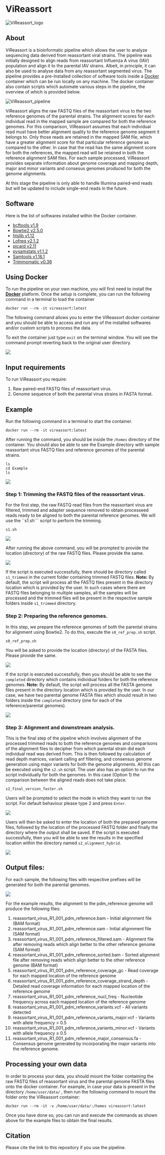 # ViReassort

![ViReassort_logo](./images/Vireassort_logo.tiff)

## About

ViReassort is a bioinformatic pipeline which allows the user to analyze sequencing data derived from reassortant viral strains. The pipeline was initially designed to align reads from reassortant Influenza A virus (IAV) population and align it to the parental IAV strains. Albeit, in principle, it can also be used to analyse data from  any reassortant segmented virus. The pipeline provides a pre-installed collection of software tools inside a [Docker](https://www.docker.com/) container which can be run locally on any machine. The docker container also contain scripts which automate various steps in the pipeline, the overview of which is provided below.

![ViReassort_pipeline](./images/ViReassort_pipeline.png)

ViReassort aligns the raw FASTQ files of the reassortant virus to the two reference genomes of the parental strains. The alignment scores for each individual read in the mapped sample are compared for both the reference genomes. For this comparison, ViReassort assumes that each individual read must have better alignment quality to the reference genome segment it belongs to. Only those reads are retained in the mapped SAM file, which have a greater alignment score for that particular reference genome as compared to the other. In case that the read has the same alignment score for both the references, the mapped read will be retained in both the reference alignment SAM files. For each sample processed, ViReassort provides separate information about genome coverage and mapping depth, major and minor variants and consesus genomes produced for both the genome alignments. 

At this stage the pipeline is only able to handle Illumina paired-end reads but will be updated to include single-end reads in the future.

## Software

Here is the list of softwares installed within the Docker container. 

- [bcftools v1.9](https://github.com/samtools/bcftools)
- [Bowtie2 v2.5.0](http://bowtie-bio.sourceforge.net/bowtie2/)
- [htslib v1.12](https://github.com/samtools/htslib)
- [Lofreq v2.1.2](http://csb5.github.io/lofreq/)
- [picard v2.11](https://broadinstitute.github.io/picard/)
- [pysamstats v1.1.2](https://github.com/alimanfoo/pysamstats)
- [Samtools v1.16.1](http://samtools.sourceforge.net/)
- [Trimmomatic v0.36](http://www.usadellab.org/cms/?page=trimmomatic)

## Using Docker

To run the pipeline on your own machine, you will first need to install the [**Docker**](https://docs.docker.com/get-docker/) platform. Once the setup is complete, you can run the following command in a terminal to load the container


```
docker run --rm -it vireassort:latest
```

The following command allows you to enter the ViReassort docker container and you should be able to access and run any of the installed softwares and/or custom scripts to process the data.


To exit the container just type ```exit``` on the terminal window. You will see the command prompt reverting back to the original user directory.
 
![](./images/docker_init.png)


## Input requirements
To run ViReassort you require: 

1. Raw paired-end FASTQ files of reassortant virus.
2. Genome sequence of both the parental virus strains in FASTA format. 

## Example

Run the following command in a terminal to start the container.

```
docker run --rm -it vireassort:latest 
```

After running the command, you should be inside the ```/homes``` directory of the container. You should also be able to see the Example directory with sample reassortant virus FASTQ files and reference genomes of the parental strains.

```
ls
cd Example
ls
```

![](./images/Example.png)


### Step 1: Trimming the FASTQ files of the reassortant virus.

For the first step, the raw FASTQ read files from the reassortant virus are filtered, trimmed and adapter sequence removed to obtain processeed reads ready to be aligned to both the parental reference genomes. We will use the ``s1.sh``` script to perform the trimming. 

```
s1.sh 
```
![](./images/s1.png)

After running the above command, you will be prompted to provide the location (directory) of the raw FASTQ files. Please provide the same.

![](./images/s1_res.png)

If the script is executed successfully, there should be directory called ```s1_trimmed``` in the current folder containing trimmed FASTQ files. 
**Note:** By default, the script will process all the FASTQ files present in the directory location which is provided by the user. In such cases where there are FASTQ files belonging to multiple samples, all the samples will be processed and the trimmed files will be present in the respective sample folders inside ```s1_trimmed``` directory.

### Step 2: Preparing the reference genomes.

In this step, we prepare the reference genomes of both the parental strains for alignment using Bowtie2. To do this, execute the ```s0_ref_prep.sh``` script. 

```
s0_ref_prep.sh
```

You will be asked to provide the location (directory) of the FASTA files. Please provide the same.

![](./images/s0.png)

If the script is executed successfully, then you should be able to see the ```completed``` directory which contains individual folders for both the reference genomes. 
**Note:** By default, the script will process all the FASTA genome files present in the directory location which is provided by the user. In our case, we have two parental genome FASTA files which should result in two folders inside the ```completed``` directory (one for each of the reference/parental genomes).

![](./images/s0_res.png)

### Step 3: Alignment and downstream analysis.

This is the final step of the pipeline which involves alignment of the processed trimmed reads to both the reference genomes and comparisons of the alignment files to decipher from which parental strain did each individual read was derived from. This is then followed by calculation of read depth matrices, variant calling anf filtering, and consensus genome generation using major variants for both the genome alignments. All this can be executed using  the ```s2.sh``` script. The user also has an option to run the script individually for both the genomes. In this case (Option 1) the comparison between the aligned reads does not take place.


```
s2_final_version_faster.sh
```

Users will be prompted to select the mode in which they want to run the script. For default behaviour please type 2 and press ```Enter```.

![](./images/s2_init.png)

Users will then be asked to enter the location of both the prepared genome files, followed by the location of the processed FASTQ folder and finally the directory where the output shall be saved. If the script is executed successfully, then you will be able to see the results in the specified location within the directory named ```s2_alignment_hybrid```.

![](./images/s2.png)

## Output files:

For each sample, the following files with respective prefixes will be generated for both the parental genomes. 

![](./images/s2_res.png)

For the example results, the alignment to the pdm_reference genome will produce the following files:

1. reassortant_virus_R1_001_pdm_reference.bam - Initial alignnment file (BAM format) 
2. reassortant_virus_R1_001_pdm_reference.sam  - Initial alignnment file (SAM format)
3. reassortant_virus_R1_001_pdm_reference_filtered.sam - Alignment file after removing reads which align better to the other reference genome (SAM format)
4. reassortant_virus_R1_001_pdm_reference_sorted.bam - Sorted alignment file after removing reads which align better to the other reference genome (BAM format)
5. reassortant_virus_R1_001_pdm_reference_coverage_gc - Read coverage for each mapped location of the reference genome 
6. reassortant_virus_R1_001_pdm_reference_coverage_strand_depth - Detailed read coverage information for each mapped location of the reference genome
7. reassortant_virus_R1_001_pdm_reference_nucl_freq - Nucleotide frequency across each mapped location of the reference genome
8. reassortant_virus_R1_001_pdm_reference_variants.vcf - All variants detected
9. reassortant_virus_R1_001_pdm_reference_variants_major.vcf - Variants with allele frequency > 0.5
10. reassortant_virus_R1_001_pdm_reference_variants_minor.vcf - Variants with allele frequency ≤ 0.5
11. reassortant_virus_R1_001_pdm_reference_major_consensus.fa - Consensus genome generated by incorporating the major variants into the reference genome.


## Processing your own data

In order to process your data, you should mount the folder containing the raw FASTQ files of reassortant virus and the parental genome FASTA files onto the docker container. For example, in case your data is present in the directory ```/home/user/data/``` , then run the following command to mount the folder onto the ViReassort container:

```
docker run --rm -it -v /home/user/data/:/homes vireassort:latest
```

Once you have done so, you can run and execute the commands as shown above for the example files to obtain the final results.



## Citation
Please cite the link to this repository if you use the pipeline.
